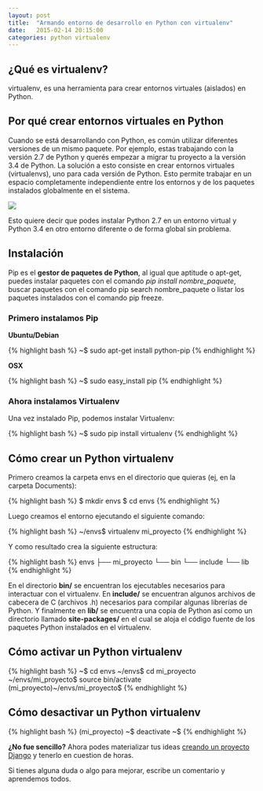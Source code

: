 ```yaml
---
layout: post
title:  "Armando entorno de desarrollo en Python con virtualenv"
date:   2015-02-14 20:15:00
categories: python virtualenv
---
```

## ¿Qué es virtualenv?

virtualenv, es una herramienta para crear entornos virtuales (aislados) en Python.

## Por qué crear entornos virtuales en Python

Cuando se está desarrollando con Python, es común utilizar diferentes versiones de un mismo paquete. Por ejemplo, estas trabajando con la versión 2.7 de Python y querés empezar a migrar tu proyecto a la versión 3.4 de Python. La solución a esto consiste en crear entornos virtuales (virtualenvs), uno para cada versión de Python. Esto permite trabajar en un espacio completamente independiente entre los entornos y de los paquetes instalados globalmente en el sistema.

<img src="{{ site.url }}/assets/virtualenv.gif" class="center">

Esto quiere decir que podes instalar Python 2.7 en un entorno virtual y Python 3.4 en otro entorno diferente o de forma global sin problema.

## Instalación

Pip es el **gestor de paquetes de Python**, al igual que aptitude o apt-get, puedes instalar paquetes con el comando *pip install nombre_paquete*, buscar paquetes con el comando pip search nombre_paquete o listar los paquetes instalados con el comando pip freeze.

### Primero instalamos Pip

**Ubuntu/Debian**

{% highlight bash %}
~$ sudo apt-get install python-pip
{% endhighlight %}

**OSX**

{% highlight bash %}
~$ sudo easy_install pip
{% endhighlight %}

### Ahora instalamos Virtualenv

Una vez instalado Pip, podemos instalar Virtualenv:

{% highlight bash %}
~$ sudo pip install virtualenv
{% endhighlight %}

## Cómo crear un Python virtualenv

Primero creamos la carpeta envs en el directorio que quieras (ej, en la carpeta Documents):

{% highlight bash %}
$ mkdir envs
$ cd envs
{% endhighlight %}

Luego creamos el entorno ejecutando el siguiente comando:

{% highlight bash %}
~/envs$ virtualenv mi_proyecto
{% endhighlight %}

Y como resultado crea la siguiente estructura:

{% highlight bash %}
envs
  ├── mi_proyecto
        └── bin
        └── include
        └── lib
{% endhighlight %}

En el directorio **bin/** se encuentran los ejecutables necesarios para interactuar con el virtualenv. En **include/** se encuentran algunos archivos de cabecera de C (archivos .h) necesarios para compilar algunas librerías de Python. Y finalmente en **lib/** se encuentra una copia de Python así como un directorio llamado **site-packages/** en el cual se aloja el código fuente de los paquetes Python instalados en el virtualenv.

## Cómo activar un Python virtualenv

{% highlight bash %}
~$ cd envs
~/envs$ cd mi_proyecto
~/envs/mi_proyecto$ source bin/activate
(mi_proyecto)~/envs/mi_proyecto$
{% endhighlight %}

## Cómo desactivar un Python virtualenv

{% highlight bash %}
(mi_proyecto) ~$ deactivate
~$
{% endhighlight %}

**¿No fue sencillo?**
Ahora podes materializar tus ideas [creando un proyecto Django](https://herchila.github.io/django/2015/02/18/primeros-pasos-con-django.html) y tenerlo en cuestion de horas.

Si tienes alguna duda o algo para mejorar, escribe un comentario y aprendemos todos.